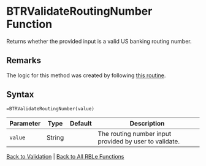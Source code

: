# BTRValidateRoutingNumber Function

Returns whether the provided input is a valid US banking routing number.

## Remarks

The logic for this method was created by following [this routine](http://www.wikihow.com/Calculate-the-Check-Digit-of-a-Routing-Number-from-an-Illegible-Check).
## Syntax

```excel
=BTRValidateRoutingNumber(value)
```

Parameter | Type | Default | Description
---|---|---|---
`value` | String |  | The routing number input provided by user to validate.

[Back to Validation](Readme.md) | [Back to All RBLe Functions](..\RBLe.md#function-documentation)